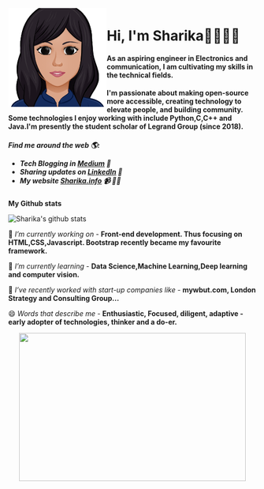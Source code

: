 <img src="https://github.com/sharika-anjum/sharika-anjum/blob/master/github%20header.png" alt="Face" width="200" height="200" style="float:left"> 

 <H1> Hi, I'm Sharika👋👩🏾‍💻  </H1>

<H4>As an aspiring engineer in Electronics and communication, I am cultivating my skills in the technical fields.</H4>

<H4>I'm passionate about making open-source more accessible, creating technology to elevate people, and building community. Some technologies I enjoy working with include Python,C,C++ and Java.I'm presently the student scholar of Legrand Group (since 2018). </H4>


<H5> Find me around the web 🌎:

- Tech Blogging in <a href="https://medium.com/@sharikaanjumm">Medium</a> 🏓
- Sharing updates on <a href="https://www.linkedin.com/in/sharika-anjum-mondal-8b80a3188/">LinkedIn</a> 💼 
- My website <a href="https://sites.google.com/view/e-portfolio-sharika">Sharika.info</a> 📹 ✍🏾</H5>

**My Github stats**

![Sharika's github stats](https://github-readme-stats.vercel.app/api?username=sharika-anjum&show_icons=true&theme=dracula)


🔭 *I’m currently working on* - **Front-end development. Thus focusing on HTML,CSS,Javascript. Bootstrap recently became my favourite framework.**

🌱 *I’m currently learning* - **Data Science,Machine Learning,Deep learning and computer vision.**

👯 *I’ve recently worked with start-up companies like* - **mywbut.com, London Strategy and Consulting Group...**

😄 *Words that describe me* - **Enthusiastic, Focused, diligent, adaptive - early adopter of technologies, thinker and a do-er.**



<p align="center">
  <img width="460" height="300" src="https://cdn.dribbble.com/users/1049434/screenshots/3646085/say_hello.gif">
</p>



                                                                 
